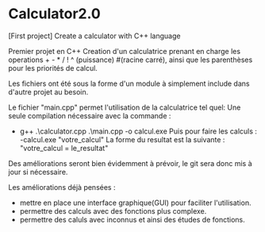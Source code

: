 # Calculator2.0
[First project] Create a calculator with C++ language

Premier projet en C++
Creation d'un calculatrice prenant en charge les operations + - * / ! ^ (puissance) #(racine carré), ainsi que les parenthèses pour les priorités de calcul.

Les fichiers ont été sous la forme d'un module à simplement include dans d'autre projet au besoin.

Le fichier "main.cpp" permet l'utilisation de la calculatrice tel quel:
Une seule compilation nécessaire avec la commande :
- g++ .\calculator.cpp .\main.cpp -o calcul.exe
Puis pour faire les calculs :
-calcul.exe "votre_calcul" 
La forme du resultat est la suivante : "votre_calcul = le_resultat"

Des améliorations seront bien évidemment à prévoir, le git sera donc mis à jour si nécessaire.

Les améliorations déjà pensées :
+ mettre en place une interface graphique(GUI) pour faciliter l'utilisation.
+ permettre des calculs avec des fonctions plus complexe.
+ permettre des caluls avec inconnus et ainsi des études de fonctions.
